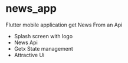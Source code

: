 # news_app

Flutter mobile application get News From an Api 
- Splash screen with logo
- News Api
- Getx State management
- Attractive Ui
